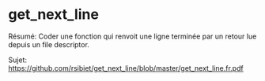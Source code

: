 # get_next_line

Résumé: Coder une fonction qui renvoit une ligne terminée par un retour lue depuis un file descriptor.

Sujet: https://github.com/rsibiet/get_next_line/blob/master/get_next_line.fr.pdf
